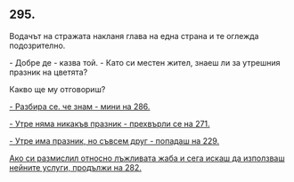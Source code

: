 ## 295.

Водачът на стражата накланя глава на една страна и те оглежда
подозрително.

\- Добре де - казва той. - Като си местен жител, знаеш ли за утрешния
празник на цветята?

Какво ще му отговориш?

[\- Разбира се. че знам - мини на 286.](./286)

[\- Утре няма никакъв празник - прехвърли се на 271.](./271)

[\- Утре има празник, но съвсем друг - попадаш на 229.](./229)

[Ако си размислил относно лъжливата жаба и сега искаш да
използваш нейните услуги, продължи на 282.](./282)
